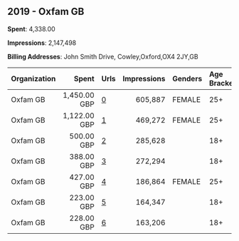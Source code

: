 ## 2019 - Oxfam GB 
**Spent**: 4,338.00

**Impressions**: 2,147,498

**Billing Addresses**: John Smith Drive, Cowley,Oxford,OX4 2JY,GB

|Organization|Spent|Urls|Impressions|Genders|Age Brackets|Country Codes|
|:---|---:|:---|---:|:---|:---|:---|
|Oxfam GB|1,450.00 GBP|[0](https://www.snap.com/political-ads/asset/2a3b6784e38f0523804a8c01f98ac3a4cd48904e97539da2c92cacd09e441f34?mediaType=mp4)|605,887|FEMALE|25+|united kingdom|
|Oxfam GB|1,122.00 GBP|[1](https://www.snap.com/political-ads/asset/fb48ebc0e6651ae770eeffce1f47dc28cd6f22b0341154091a064af0c1f9d0e8?mediaType=mp4)|469,272|FEMALE|25+|united kingdom|
|Oxfam GB|500.00 GBP|[2](https://www.snap.com/political-ads/asset/db9643e22e0494dcde7c6685013af2fdaef0552d09a472a0efa4f8f0c2e3ab67?mediaType=mp4)|285,628||18+|united kingdom|
|Oxfam GB|388.00 GBP|[3](https://www.snap.com/political-ads/asset/1536f1465360793f1cfad8803eb80ecc26c112be40b23f06486819fe09cc9b2c?mediaType=mov)|272,294||18+|united kingdom|
|Oxfam GB|427.00 GBP|[4](https://www.snap.com/political-ads/asset/fb48ebc0e6651ae770eeffce1f47dc28cd6f22b0341154091a064af0c1f9d0e8?mediaType=mp4)|186,864|FEMALE|25+|united kingdom|
|Oxfam GB|223.00 GBP|[5](https://www.snap.com/political-ads/asset/8f25e37776cf6a501cb24eaeaa5f94091f6ba31ad3c3d7c83c874621a4597d1f?mediaType=mov)|164,347||18+|united kingdom|
|Oxfam GB|228.00 GBP|[6](https://www.snap.com/political-ads/asset/1536f1465360793f1cfad8803eb80ecc26c112be40b23f06486819fe09cc9b2c?mediaType=mov)|163,206||18+|united kingdom|
